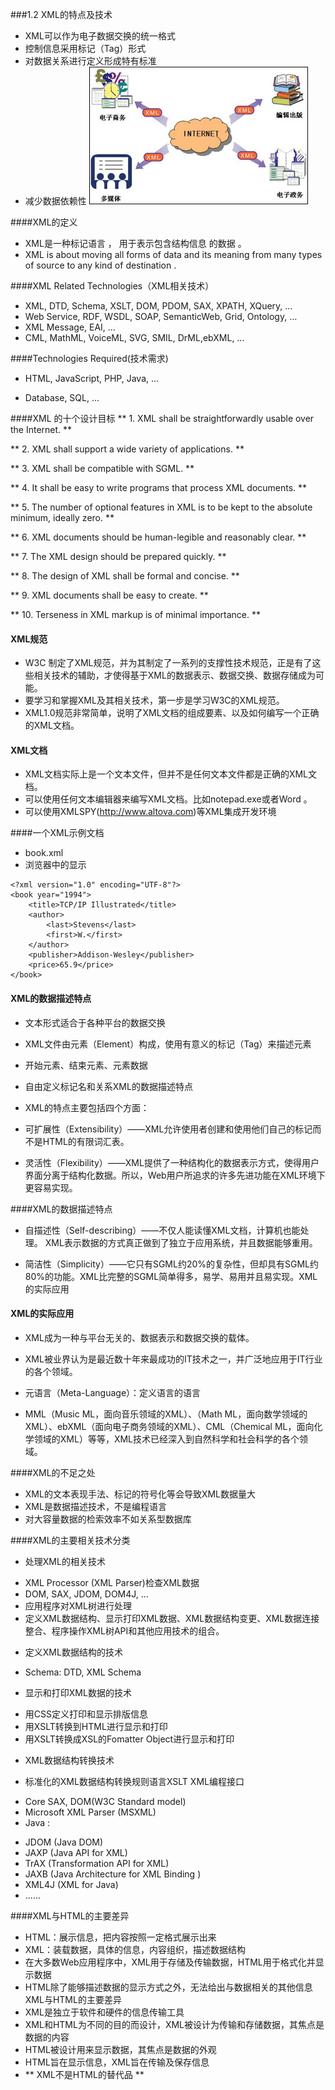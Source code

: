 ###1.2 XML的特点及技术


* XML可以作为电子数据交换的统一格式
* 控制信息采用标记（Tag）形式
* 对数据关系进行定义形成特有标准
* 减少数据依赖性
![](/assets/1.2.bmp)

####XML的定义

* XML是一种标记语言
，
用于表示包含结构信息
的数据
。
* XML is about 
moving
 all forms of 
data 
and 
its 
meaning 
from  many  types  of 
source 
to 
any kind of 
destination
. 

####XML Related Technologies（XML相关技术）

* XML,  DTD,  Schema,  XSLT,  DOM,  PDOM,
SAX,  XPATH, XQuery, …
* Web Service, RDF, WSDL, SOAP, SemanticWeb, Grid, Ontology, …
* XML Message, EAI, …
* CML, MathML, VoiceML, SVG, SMIL, DrML,ebXML, …

####Technologies Required(技术需求)

* HTML, JavaScript, PHP, Java, ...

* Database, SQL, ...

####XML 的十个设计目标
**  1. XML shall be straightforwardly usable over the Internet.   **
 
** 2. XML shall support a wide variety of applications.  **

** 3. XML shall be compatible with SGML.  **

** 4. It shall be easy to write programs that process XML  documents.  **

**  5. The number of optional features in XML is to be kept to  the absolute minimum, ideally zero.  **

** 6. XML documents should be human-legible and reasonably clear.  ** 

** 7. The XML design should be prepared quickly.  **

** 8. The design of XML shall be formal and concise.  **

** 9. XML documents shall be easy to create.  **

** 10. Terseness in XML markup is of minimal importance.  **

#### XML规范 
* W3C 制定了XML规范，并为其制定了一系列的支撑性技术规范，正是有了这些相关技术的辅助，才使得基于XML的数据表示、数据交换、数据存储成为可能。
* 要学习和掌握XML及其相关技术，第一步是学习W3C的XML规范。
* XML1.0规范非常简单，说明了XML文档的组成要素、以及如何编写一个正确的XML文档。

#### XML文档
* XML文档实际上是一个文本文件，但并不是任何文本文件都是正确的XML文档。
* 可以使用任何文本编辑器来编写XML文档。比如notepad.exe或者Word 。 
* 可以使用XMLSPY([](http://www.altova.com)http://www.altova.com)等XML集成开发环境

####一个XML示例文档 
* book.xml 
* 浏览器中的显示 

```
<?xml version="1.0" encoding="UTF-8"?>
<book year="1994">
    <title>TCP/IP Illustrated</title>
    <author>
        <last>Stevens</last>
        <first>W.</first>
    </author>
    <publisher>Addison-Wesley</publisher>
    <price>65.9</price>
</book>
```
#### XML的数据描述特点

* 文本形式适合于各种平台的数据交换

* XML文件由元素（Element）构成，使用有意义的标记（Tag）来描述元素

* 开始元素、结束元素、元素数据

* 自由定义标记名和关系XML的数据描述特点

* XML的特点主要包括四个方面：

* 可扩展性（Extensibility）——XML允许使用者创建和使用他们自己的标记而不是HTML的有限词汇表。

* 灵活性（Flexibility）——XML提供了一种结构化的数据表示方式，使得用户界面分离于结构化数据。所以，Web用户所追求的许多先进功能在XML环境下更容易实现。

####XML的数据描述特点

* 自描述性（Self-describing）——不仅人能读懂XML文档，计算机也能处理。
XML表示数据的方式真正做到了独立于应用系统，并且数据能够重用。

* 简洁性（Simplicity）——它只有SGML约20%的复杂性，但却具有SGML约80%的功能。XML比完整的SGML简单得多，易学、易用并且易实现。XML的实际应用

#### XML的实际应用
* XML成为一种与平台无关的、数据表示和数据交换的载体。

* XML被业界认为是最近数十年来最成功的IT技术之一，并广泛地应用于IT行业的各个领域。

* 元语言（Meta-Language）：定义语言的语言  

 + MML（Music ML，面向音乐领域的XML）、（Math ML，面向数学领域的XML）、ebXML（面向电子商务领域的XML）、CML（Chemical ML，面向化学领域的XML）等等，XML技术已经深入到自然科学和社会科学的各个领域。

####XML的不足之处
* XML的文本表现手法、标记的符号化等会导致XML数据量大 
* XML是数据描述技术，不是编程语言 
* 对大容量数据的检索效率不如关系型数据库 

####XML的主要相关技术分类 
* 处理XML的相关技术 
 + XML Processor (XML Parser)检查XML数据 
 + DOM, SAX, JDOM, DOM4J, ... 
 + 应用程序对XML树进行处理 
 + 定义XML数据结构、显示打印XML数据、XML数据结构变更、XML数据连接整合、程序操作XML树API和其他应用技术的组合。

* 定义XML数据结构的技术 
 + Schema: DTD, XML Schema 

* 显示和打印XML数据的技术 
 + 用CSS定义打印和显示排版信息 
 + 用XSLT转换到HTML进行显示和打印 
 + 用XSLT转换成XSL的Fomatter Object进行显示和打印
* XML数据结构转换技术 
 + 标准化的XML数据结构转换规则语言XSLT XML编程接口 
* Core SAX, DOM(W3C Standard model) 
* Microsoft XML Parser (MSXML) 
* Java : 
 + JDOM (Java DOM) 
 + JAXP (Java API for XML) 
 + TrAX (Transformation API for XML) 
 + JAXB (Java Architecture for XML Binding ) 
 + XML4J (XML for Java) 
 + ......
 
####XML与HTML的主要差异 
* HTML：展示信息，把内容按照一定格式展示出来 
* XML：装载数据，具体的信息，内容组织，描述数据结构 
* 在大多数Web应用程序中，XML用于存储及传输数据，HTML用于格式化并显示数据 
* HTML除了能够描述数据的显示方式之外，无法给出与数据相关的其他信息 XML与HTML的主要差异 
* XML是独立于软件和硬件的信息传输工具 
* XML和HTML为不同的目的而设计，XML被设计为传输和存储数据，其焦点是数据的内容
* HTML被设计用来显示数据，其焦点是数据的外观 
* HTML旨在显示信息，XML旨在传输及保存信息 
* ** XML不是HTML的替代品 **


